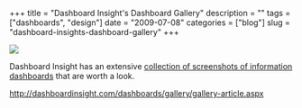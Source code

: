 +++
title = "Dashboard Insight's Dashboard Gallery"
description = ""
tags = ["dashboards", "design"]
date = "2009-07-08"
categories = ["blog"]
slug = "dashboard-insights-dashboard-gallery"
+++



  <div class="notebook-screenshot"><a href="http://dashboardinsight.com/dashboards/gallery/gallery-article.aspx"><img src="//media.konigi.com/bluga/wt4a547ee70e809_0.jpg"/></a></div><p>Dashboard Insight has an extensive <a href="http://dashboardinsight.com/dashboards/gallery/gallery-article.aspx">collection of screenshots of information dashboards</a> that are worth a look.</p>
    
  <a href="http://dashboardinsight.com/dashboards/gallery/gallery-article.aspx">http://dashboardinsight.com/dashboards/gallery/gallery-article.aspx</a>

